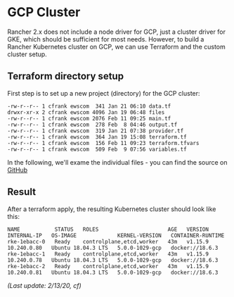 GCP Cluster
==========

Rancher 2.x does not include a node driver for GCP, just a cluster driver for GKE, which should be sufficient for most needs. However, to build a Rancher Kubernetes cluster on GCP, we can use Terraform and the custom cluster setup.



Terraform directory setup
-------------------------

First step is to set up a new project (directory) for the GCP cluster:

```
-rw-r--r-- 1 cfrank ewscom  341 Jan 21 06:10 data.tf
drwxr-xr-x 2 cfrank ewscom 4096 Jan 19 06:48 files
-rw-r--r-- 1 cfrank ewscom 2076 Feb 11 09:25 main.tf
-rw-r--r-- 1 cfrank ewscom  278 Feb  8 04:46 output.tf
-rw-r--r-- 1 cfrank ewscom  319 Jan 21 07:38 provider.tf
-rw-r--r-- 1 cfrank ewscom  364 Jan 19 15:08 terraform.tf
-rw-r--r-- 1 cfrank ewscom  156 Feb 11 09:23 terraform.tfvars
-rw-r--r-- 1 cfrank ewscom  509 Feb  9 07:56 variables.tf
```

In the following, we'll exame the individual files - you can find the source on [GitHub](https://github.com/chfrank-cgn/Rancher/tree/master/gcp-cluster)



Result
------

After a terraform apply, the resulting Kubernetes cluster should look like this:

```
NAME           STATUS   ROLES                      AGE   VERSION   INTERNAL-IP   OS-IMAGE             KERNEL-VERSION   CONTAINER-RUNTIME
rke-1ebacc-0   Ready    controlplane,etcd,worker   43m   v1.15.9   10.240.0.80   Ubuntu 18.04.3 LTS   5.0.0-1029-gcp   docker://18.6.3
rke-1ebacc-1   Ready    controlplane,etcd,worker   43m   v1.15.9   10.240.0.78   Ubuntu 18.04.3 LTS   5.0.0-1029-gcp   docker://18.6.3
rke-1ebacc-2   Ready    controlplane,etcd,worker   43m   v1.15.9   10.240.0.81   Ubuntu 18.04.3 LTS   5.0.0-1029-gcp   docker://18.6.3
```



*(Last update: 2/13/20, cf)*


